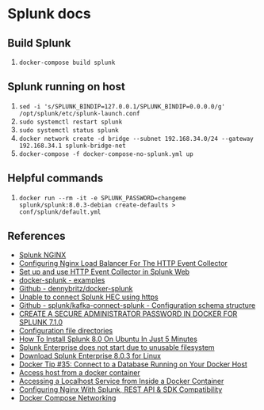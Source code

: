 # Splunk docs

## Build Splunk
1. `docker-compose build splunk`

## Splunk running on host
1. `sed -i 's/SPLUNK_BINDIP=127.0.0.1/SPLUNK_BINDIP=0.0.0.0/g' /opt/splunk/etc/splunk-launch.conf`
1. `sudo systemctl restart splunk`
1. `sudo systemctl status splunk`
1. `docker network create -d bridge --subnet 192.168.34.0/24 --gateway 192.168.34.1 splunk-bridge-net`
1. `docker-compose -f docker-compose-no-splunk.yml up`

## Helpful commands
1. `docker run --rm -it -e SPLUNK_PASSWORD=changeme splunk/splunk:8.0.3-debian create-defaults > conf/splunk/default.yml`

## References
* [Splunk NGINX](https://dev.splunk.com/enterprise/docs/dataapps/httpeventcollector/confignginxloadhttp)
* [Configuring Nginx Load Balancer For The HTTP Event Collector](https://www.splunk.com/en_us/blog/tips-and-tricks/configuring-nginx-load-balancer-for-the-http-event-collector.html)
* [Set up and use HTTP Event Collector in Splunk Web](https://docs.splunk.com/Documentation/Splunk/8.0.3/Data/UsetheHTTPEventCollector)
* [docker-splunk - examples](https://splunk.github.io/docker-splunk/EXAMPLES.html#create-standalone-from-cli)
* [Github - dennybritz/docker-splunk](https://github.com/dennybritz/docker-splunk/tree/master/enterprise)
* [Unable to connect Splunk HEC using https](https://answers.splunk.com/answers/773770/unable-to-connect-splunk-hec-using-https.html)
* [Github - splunk/kafka-connect-splunk - Configuration schema structure ](https://github.com/splunk/kafka-connect-splunk)
* [CREATE A SECURE ADMINISTRATOR PASSWORD IN DOCKER FOR SPLUNK 7.1.0](https://www.outcoldsolutions.com/blog/2018-04-25-docker-splunk-7-1-0/)
* [Configuration file directories](https://docs.splunk.com/Documentation/Splunk/8.0.3/Admin/Configurationfiledirectories)
* [How To Install Splunk 8.0 On Ubuntu In Just 5 Minutes](https://www.bitsioinc.com/tutorials/install-splunk-ubuntu/)
* [Splunk Enterprise does not start due to unusable filesystem](https://docs.splunk.com/Documentation/Splunk/8.0.3/Troubleshooting/FSLockingIssues)
* [Download Splunk Enterprise 8.0.3 for Linux](https://www.splunk.com/en_us/download/splunk-enterprise/thank-you-enterprise.html)
* [Docker Tip #35: Connect to a Database Running on Your Docker Host](https://nickjanetakis.com/blog/docker-tip-35-connect-to-a-database-running-on-your-docker-host)
* [Access host from a docker container](https://dev.to/bufferings/access-host-from-a-docker-container-4099)
* [Accessing a Localhost Service from Inside a Docker Container](https://serverfault.com/questions/982118/accessing-a-localhost-service-from-inside-a-docker-container)
* [Configuring Nginx With Splunk, REST API &amp; SDK Compatibility](https://www.splunk.com/en_us/blog/tips-and-tricks/configuring-nginx-with-splunk-rest-api-sdk-compatibility.html)
* [Docker Compose Networking](https://runnable.com/docker/docker-compose-networking)